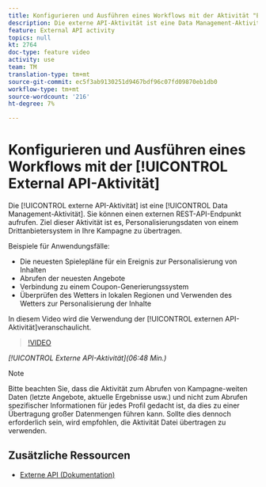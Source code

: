 ```yaml
---
title: Konfigurieren und Ausführen eines Workflows mit der Aktivität "Externe API"
description: Die externe API-Aktivität ist eine Data Management-Aktivität. Sie können einen externen REST-API-Endpunkt aufrufen. Ziel dieser Aktivität ist es, Personalisierungsdaten von einem Drittanbietersystem in Ihre Kampagne zu übertragen.
feature: External API activity
topics: null
kt: 2764
doc-type: feature video
activity: use
team: TM
translation-type: tm+mt
source-git-commit: ec5f3ab9130251d9467bdf96c07fd09870eb1db0
workflow-type: tm+mt
source-wordcount: '216'
ht-degree: 7%

---
```



# Konfigurieren und Ausführen eines Workflows mit der [!UICONTROL External API-Aktivität]

Die [!UICONTROL externe API-Aktivität] ist eine [!UICONTROL Data Management-Aktivität]. Sie können einen externen REST-API-Endpunkt aufrufen. Ziel dieser Aktivität ist es, Personalisierungsdaten von einem Drittanbietersystem in Ihre Kampagne zu übertragen.

Beispiele für Anwendungsfälle:

* Die neuesten Spielepläne für ein Ereignis zur Personalisierung von Inhalten
* Abrufen der neuesten Angebote
* Verbindung zu einem Coupon-Generierungssystem
* Überprüfen des Wetters in lokalen Regionen und Verwenden des Wetters zur Personalisierung der Inhalte

In diesem Video wird die Verwendung der [!UICONTROL externen API-Aktivität]veranschaulicht.

>[!VIDEO](https://video.tv.adobe.com/v/28200/?quality=12)

*[!UICONTROL Externe API-Aktivität](06:48 Min.)*

>[!NOTE]
>
>Bitte beachten Sie, dass die Aktivität zum Abrufen von Kampagne-weiten Daten (letzte Angebote, aktuelle Ergebnisse usw.) und nicht zum Abrufen spezifischer Informationen für jedes Profil gedacht ist, da dies zu einer Übertragung großer Datenmengen führen kann. Sollte dies dennoch erforderlich sein, wird empfohlen, die Aktivität Datei übertragen zu verwenden.

## Zusätzliche Ressourcen

* [Externe API (Dokumentation)](https://docs.adobe.com/content/help/en/campaign-standard/using/managing-processes-and-data/data-management-activities/external-api.html)


